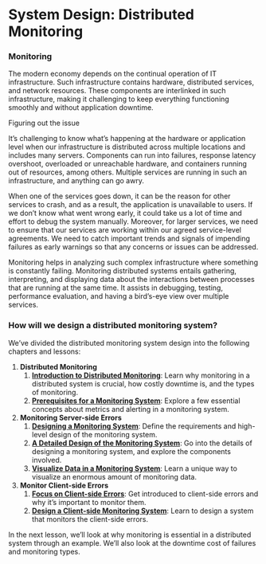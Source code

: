 # System Design: Distributed Monitoring

### Monitoring <a href="#monitoring" id="monitoring"></a>

The modern economy depends on the continual operation of IT infrastructure. Such infrastructure contains hardware, distributed services, and network resources. These components are interlinked in such infrastructure, making it challenging to keep everything functioning smoothly and without application downtime.

Figuring out the issue

It’s challenging to know what’s happening at the hardware or application level when our infrastructure is distributed across multiple locations and includes many servers. Components can run into failures, response latency overshoot, overloaded or unreachable hardware, and containers running out of resources, among others. Multiple services are running in such an infrastructure, and anything can go awry.

When one of the services goes down, it can be the reason for other services to crash, and as a result, the application is unavailable to users. If we don’t know what went wrong early, it could take us a lot of time and effort to debug the system manually. Moreover, for larger services, we need to ensure that our services are working within our agreed service-level agreements. We need to catch important trends and signals of impending failures as early warnings so that any concerns or issues can be addressed.

Monitoring helps in analyzing such complex infrastructure where something is constantly failing. Monitoring distributed systems entails gathering, interpreting, and displaying data about the interactions between processes that are running at the same time. It assists in debugging, testing, performance evaluation, and having a bird’s-eye view over multiple services.

### How will we design a distributed monitoring system? <a href="#how-will-we-design-a-distributed-monitoring-system-0" id="how-will-we-design-a-distributed-monitoring-system-0"></a>

We’ve divided the distributed monitoring system design into the following chapters and lessons:

1. **Distributed Monitoring**
   1. [**Introduction to Distributed Monitoring**](https://www.educative.io/collection/page/10370001/4941429335392256/4721220683038720): Learn why monitoring in a distributed system is crucial, how costly downtime is, and the types of monitoring.
   2. [**Prerequisites for a Monitoring System**](https://www.educative.io/collection/page/10370001/4941429335392256/6071737539624960): Explore a few essential concepts about metrics and alerting in a monitoring system.
2. **Monitoring Server-side Errors**
   1. [**Designing a Monitoring System**](https://www.educative.io/collection/page/10370001/4941429335392256/5485445638520832): Define the requirements and high-level design of the monitoring system.
   2. [**A Detailed Design of the Monitoring System**](https://www.educative.io/collection/page/10370001/4941429335392256/6718061809238016): Go into the details of designing a monitoring system, and explore the components involved.
   3. [**Visualize Data in a Monitoring System**](https://www.educative.io/collection/page/10370001/4941429335392256/5232629720285184): Learn a unique way to visualize an enormous amount of monitoring data.
3. **Monitor Client-side Errors**
   1. [**Focus on Client-side Errors**](https://www.educative.io/collection/page/10370001/4941429335392256/4768611427680256): Get introduced to client-side errors and why it’s important to monitor them.
   2. [**Design a Client-side Monitoring System**](https://www.educative.io/collection/page/10370001/4941429335392256/4769741293486080): Learn to design a system that monitors the client-side errors.

In the next lesson, we’ll look at why monitoring is essential in a distributed system through an example. We’ll also look at the downtime cost of failures and monitoring types.

